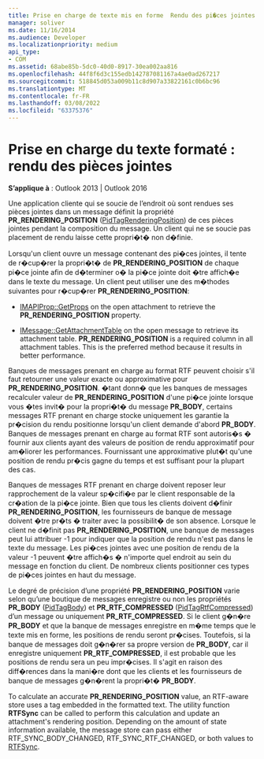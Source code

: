 ```yaml
---
title: Prise en charge de texte mis en forme  Rendu des pi�ces jointes
manager: soliver
ms.date: 11/16/2014
ms.audience: Developer
ms.localizationpriority: medium
api_type:
- COM
ms.assetid: 68abe85b-5dc0-40d0-8917-30ea002aa816
ms.openlocfilehash: 44f8f6d3c155edb142787081167a4ae0ad267217
ms.sourcegitcommit: 518845d053a009b11c8d907a33822161c0b6bc96
ms.translationtype: MT
ms.contentlocale: fr-FR
ms.lasthandoff: 03/08/2022
ms.locfileid: "63375376"
---
```

# <a name="supporting-formatted-text-rendering-attachments"></a>Prise en charge du texte formaté : rendu des pièces jointes

  
  
**S’applique à** : Outlook 2013 | Outlook 2016 
  
Une application cliente qui se soucie de l’endroit où sont rendues ses pièces jointes dans un message définit la propriété **PR_RENDERING_POSITION** ([PidTagRenderingPosition](pidtagrenderingposition-canonical-property.md)) de ces pièces jointes pendant la composition du message. Un client qui ne se soucie pas placement de rendu laisse cette propri�t� non d�finie.
  
Lorsqu'un client ouvre un message contenant des pi�ces jointes, il tente de r�cup�rer la propri�t� de **PR_RENDERING_POSITION** de chaque pi�ce jointe afin de d�terminer o� la pi�ce jointe doit �tre affich�e dans le texte du message. Un client peut utiliser une des m�thodes suivantes pour r�cup�rer **PR_RENDERING_POSITION**:
  
- [IMAPIProp::GetProps](imapiprop-getprops.md) on the open attachment to retrieve the **PR_RENDERING_POSITION** property. 
    
- [IMessage::GetAttachmentTable](imessage-getattachmenttable.md) on the open message to retrieve its attachment table. **PR_RENDERING_POSITION** is a required column in all attachment tables. This is the preferred method because it results in better performance. 
    
Banques de messages prenant en charge au format RTF peuvent choisir s'il faut retourner une valeur exacte ou approximative pour **PR_RENDERING_POSITION**. �tant donn� que les banques de messages recalculer valeur de **PR_RENDERING_POSITION** d'une pi�ce jointe lorsque vous �tes invit� pour la propri�t� du message **PR_BODY**, certains messages RTF prenant en charge stocke uniquement les garantie la pr�cision du rendu positionne lorsqu'un client demande d'abord **PR_BODY**. Banques de messages prenant en charge au format RTF sont autoris�s � fournir aux clients ayant des valeurs de position de rendu approximatif pour am�liorer les performances. Fournissant une approximative plut�t qu'une position de rendu pr�cis gagne du temps et est suffisant pour la plupart des cas. 
  
Banques de messages RTF prenant en charge doivent reposer leur rapprochement de la valeur sp�cifi�e par le client responsable de la cr�ation de la pi�ce jointe. Bien que tous les clients doivent d�finir **PR_RENDERING_POSITION**, les fournisseurs de banque de message doivent �tre pr�ts � traiter avec la possibilit� de son absence. Lorsque le client ne d�finit pas **PR_RENDERING_POSITION**, une banque de messages peut lui attribuer -1 pour indiquer que la position de rendu n'est pas dans le texte du message. Les pi�ces jointes avec une position de rendu de la valeur -1 peuvent �tre affich�s � n'importe quel endroit au sein du message en fonction du client. De nombreux clients positionner ces types de pi�ces jointes en haut du message.
  
Le degré de précision d’une propriété **PR_RENDERING_POSITION** varie selon qu’une boutique de messages enregistre ou non les propriétés **PR_BODY** ([PidTagBody](pidtagbody-canonical-property.md)) et **PR_RTF_COMPRESSED** ([PidTagRtfCompressed](pidtagrtfcompressed-canonical-property.md)) d’un message ou uniquement **PR_RTF_COMPRESSED**. Si le client g�n�re **PR_BODY** et que la banque de messages enregistre en m�me temps que le texte mis en forme, les positions de rendu seront pr�cises. Toutefois, si la banque de messages doit g�n�rer sa propre version de **PR_BODY**, car il enregistre uniquement **PR_RTF_COMPRESSED**, il est probable que les positions de rendu sera un peu impr�cises. Il s'agit en raison des diff�rences dans la mani�re dont que les clients et les fournisseurs de banque de messages g�n�rent la propri�t� **PR_BODY**. 
  
To calculate an accurate **PR_RENDERING_POSITION** value, an RTF-aware store uses a tag embedded in the formatted text. The utility function **RTFSync** can be called to perform this calculation and update an attachment's rendering position. Depending on the amount of state information available, the message store can pass either RTF_SYNC_BODY_CHANGED, RTF_SYNC_RTF_CHANGED, or both values to [RTFSync](rtfsync.md).
  

